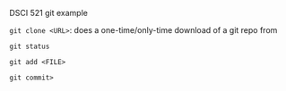 DSCI 521 git example

 `git clone <URL>`: does a one-time/only-time download of a git repo from <URL>


`git status`

`git add <FILE>`

`git commit>`

